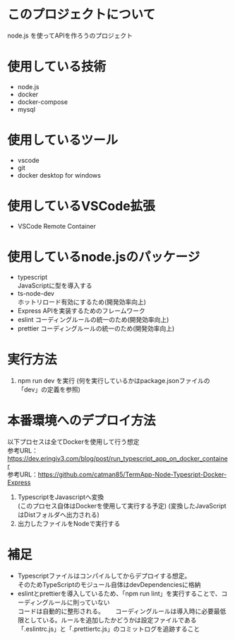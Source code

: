 # このプロジェクトについて
node.js を使ってAPIを作ろうのプロジェクト

# 使用している技術
- node.js
- docker
- docker-compose
- mysql

# 使用しているツール
- vscode
- git
- docker desktop for windows

# 使用しているVSCode拡張
- VSCode Remote Container

# 使用しているnode.jsのパッケージ
- typescript  
  JavaScriptに型を導入する
- ts-node-dev  
  ホットリロード有効にするため(開発効率向上)
- Express
  APIを実装するためのフレームワーク
- eslint
  コーディングルールの統一のため(開発効率向上)
- prettier
  コーディングルールの統一のため(開発効率向上)

# 実行方法
1. npm run dev を実行
  (何を実行しているかはpackage.jsonファイルの「dev」の定義を参照)

# 本番環境へのデプロイ方法
以下プロセスは全てDockerを使用して行う想定  
参考URL：https://dev.eringiv3.com/blog/post/run_typescript_app_on_docker_container  
参考URL：https://github.com/catman85/TermApp-Node-Typesript-Docker-Express
1. TypescriptをJavascriptへ変換  
   (このプロセス自体はDockerを使用して実行する予定)
   (変換したJavaScriptはDistフォルダへ出力される)
2. 出力したファイルをNodeで実行する
# 補足
- Typescriptファイルはコンパイルしてからデプロイする想定。  
  そのためTypeScriptのモジュール自体はdevDependenciesに格納
- eslintとprettierを導入しているため、「npm run lint」を実行することで、コーディングルールに則っていない  
  コードは自動的に整形される。　　
  コーディングルールは導入時に必要最低限としている。ルールを追加したかどうかは設定ファイルである
  「.eslintrc.js」と「.prettiertc.js」のコミットログを追跡すること